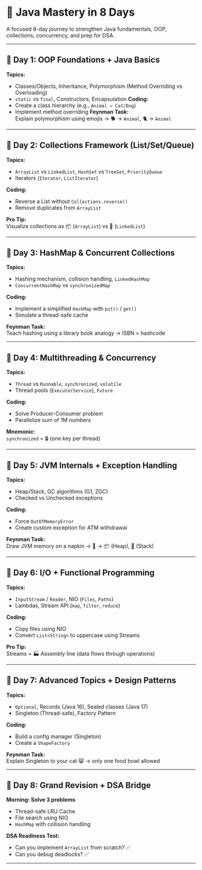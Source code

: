 # 🧠 Java Mastery in 8 Days

A focused 8-day journey to strengthen Java fundamentals, OOP, collections, concurrency, and prep for DSA.

---
## 📌 Day 1: OOP Foundations + Java Basics
**Topics:**
- Classes/Objects, Inheritance, Polymorphism (Method Overriding vs Overloading)
- `static` vs `final`, Constructors, Encapsulation
**Coding:**
- Create a class hierarchy (e.g., `Animal → Cat/Dog`)
- Implement method overriding
**Feynman Task:**  
Explain polymorphism using emojis → 🐕 → `Animal`, 🐈 → `Animal`

---

## 📌 Day 2: Collections Framework (List/Set/Queue)

**Topics:**
- `ArrayList` vs `LinkedList`, `HashSet` vs `TreeSet`, `PriorityQueue`
- Iterators (`Iterator`, `ListIterator`)

**Coding:**
- Reverse a List without `Collections.reverse()`
- Remove duplicates from `ArrayList`

**Pro Tip:**  
Visualize collections as 📦 (`ArrayList`) vs 🚂 (`LinkedList`)

---

## 📌 Day 3: HashMap & Concurrent Collections

**Topics:**
- Hashing mechanism, collision handling, `LinkedHashMap`
- `ConcurrentHashMap` vs `synchronizedMap`

**Coding:**
- Implement a simplified `HashMap` with `put()` / `get()`
- Simulate a thread-safe cache

**Feynman Task:**  
Teach hashing using a library book analogy → ISBN = hashcode

---

## 📌 Day 4: Multithreading & Concurrency

**Topics:**
- `Thread` vs `Runnable`, `synchronized`, `volatile`
- Thread pools (`ExecutorService`), `Future`

**Coding:**
- Solve Producer-Consumer problem
- Parallelize sum of 1M numbers

**Mnemonic:**  
`synchronized` = 🔒 (one key per thread)

---

## 📌 Day 5: JVM Internals + Exception Handling

**Topics:**
- Heap/Stack, GC algorithms (G1, ZGC)
- Checked vs Unchecked exceptions

**Coding:**
- Force `OutOfMemoryError`
- Create custom exception for ATM withdrawal

**Feynman Task:**  
Draw JVM memory on a napkin → 🧠 → 📦 (Heap), 🧵 (Stack)

---

## 📌 Day 6: I/O + Functional Programming

**Topics:**
- `InputStream` / `Reader`, NIO (`Files`, `Paths`)
- Lambdas, Stream API (`map`, `filter`, `reduce`)

**Coding:**
- Copy files using NIO
- Convert `List<String>` to uppercase using Streams

**Pro Tip:**  
Streams = 🏭 Assembly line (data flows through operations)

---

## 📌 Day 7: Advanced Topics + Design Patterns

**Topics:**
- `Optional`, Records (Java 16), Sealed classes (Java 17)
- Singleton (Thread-safe), Factory Pattern

**Coding:**
- Build a config manager (Singleton)
- Create a `ShapeFactory`

**Feynman Task:**  
Explain Singleton to your cat 😸 → only one food bowl allowed

---

## 📌 Day 8: Grand Revision + DSA Bridge

**Morning: Solve 3 problems**
- Thread-safe LRU Cache
- File search using NIO
- `HashMap` with collision handling

**DSA Readiness Test:**
- Can you implement `ArrayList` from scratch? ✅  
- Can you debug deadlocks? ✅

---

